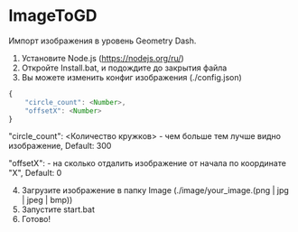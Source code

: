 # ImageToGD
Импорт изображения в уровень Geometry Dash.

1. Установите Node.js (https://nodejs.org/ru/)
2. Откройте Install.bat, и подождите до закрытия файла
3. Вы можете изменить конфиг изображения (./config.json)
  ```js
  {
      "circle_count": <Number>,
      "offsetX": <Number>
  }
  ```
  "circle_count": <Количество кружков> - чем больше тем лучше видно изображение, Default: 300
  
  "offsetX": <x> - на сколько отдалить изображение от начала по координате "X", Default: 0
  

4. Загрузите изображение в папку Image (./image/your_image.(png | jpg | jpeg | bmp))
5. Запустите start.bat
6. Готово!
